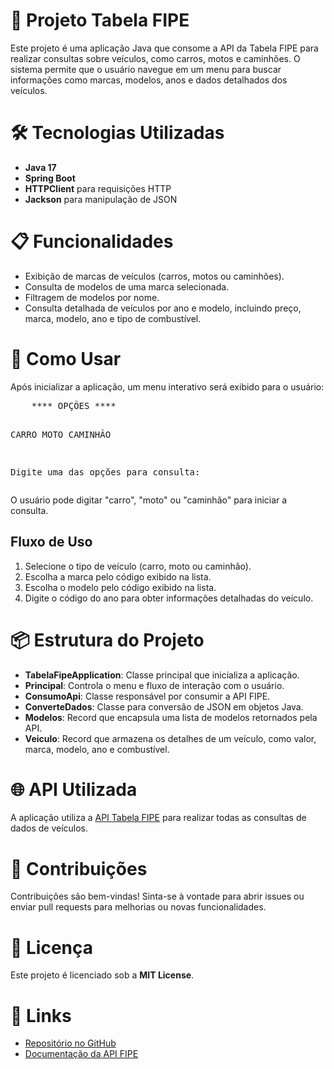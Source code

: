 <h1>🚗 Projeto Tabela FIPE</h1>
<p>Este projeto é uma aplicação Java que consome a API da Tabela FIPE para realizar consultas sobre veículos, como carros, motos e caminhões. O sistema permite que o usuário navegue em um menu para buscar informações como marcas, modelos, anos e dados detalhados dos veículos.</p>
   
<h1>🛠️ Tecnologias Utilizadas</h1>
    <ul>
        <li><strong>Java 17</strong></li>
        <li><strong>Spring Boot</strong></li>
        <li><strong>HTTPClient</strong> para requisições HTTP</li>
        <li><strong>Jackson</strong> para manipulação de JSON</li>
   </ul>
    
   <h1>📋 Funcionalidades</h1>
    <ul>
        <li>Exibição de marcas de veículos (carros, motos ou caminhões).</li>
        <li>Consulta de modelos de uma marca selecionada.</li>
        <li>Filtragem de modelos por nome.</li>
        <li>Consulta detalhada de veículos por ano e modelo, incluindo preço, marca, modelo, ano e tipo de combustível.</li>
    </ul>
    
   <h1>📖 Como Usar</h1>
    <p>Após inicializar a aplicação, um menu interativo será exibido para o usuário:</p>
    <pre>
    **** OPÇÕES ****

  CARRO
  MOTO
  CAMINHÃO

  Digite uma das opções para consulta:
    </pre>
    <p>O usuário pode digitar "carro", "moto" ou "caminhão" para iniciar a consulta.</p>
        <h2>Fluxo de Uso</h2>
    <ol>
        <li>Selecione o tipo de veículo (carro, moto ou caminhão).</li>
        <li>Escolha a marca pelo código exibido na lista.</li>
        <li>Escolha o modelo pelo código exibido na lista.</li>
        <li>Digite o código do ano para obter informações detalhadas do veículo.</li>
    </ol>
        <h1>📦 Estrutura do Projeto</h1>
    <ul>
        <li><strong>TabelaFipeApplication</strong>: Classe principal que inicializa a aplicação.</li>
        <li><strong>Principal</strong>: Controla o menu e fluxo de interação com o usuário.</li>
        <li><strong>ConsumoApi</strong>: Classe responsável por consumir a API FIPE.</li>
        <li><strong>ConverteDados</strong>: Classe para conversão de JSON em objetos Java.</li>
        <li><strong>Modelos</strong>: Record que encapsula uma lista de modelos retornados pela API.</li>
        <li><strong>Veiculo</strong>: Record que armazena os detalhes de um veículo, como valor, marca, modelo, ano e combustível.</li>
    </ul>
    
  <h1>🌐 API Utilizada</h1>
    <p>A aplicação utiliza a <a href="https://deividfortuna.github.io/fipe/" target="_blank">API Tabela FIPE</a> para realizar todas as consultas de dados de veículos.</p>
    
  <h1>🤝 Contribuições</h1>
    <p>Contribuições são bem-vindas! Sinta-se à vontade para abrir issues ou enviar pull requests para melhorias ou novas funcionalidades.</p>
        <h1>📜 Licença</h1>
    <p>Este projeto é licenciado sob a <strong>MIT License</strong>.</p>
    
  <h1>🔗 Links</h1>
  <ul>
        <li><a href="https://github.com/seuusuario/tabelafipe" target="_blank">Repositório no GitHub</a></li>
        <li><a href="https://deividfortuna.github.io/fipe/" target="_blank">Documentação da API FIPE</a></li>
  </ul>
